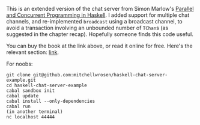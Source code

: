 This is an extended version of the chat server from Simon Marlow's
[Parallel and Concurrent Programming in Haskell](http://chimera.labs.oreilly.com/books/1230000000929). I added support
for multiple chat channels, and re-implemented ```broadcast``` using a broadcast channel, to avoid a transaction
involving an unbounded number of ```TChan```s (as suggested in the chapter recap). Hopefully someone finds this code
useful.

You can buy the book at the link above, or read it online for free. Here's the relevant section:
[link](http://chimera.labs.oreilly.com/books/1230000000929/ch12.html#sec_chat).

For noobs:

```
git clone git@github.com:mitchellwrosen/haskell-chat-server-example.git
cd haskell-chat-server-example
cabal sandbox init
cabal update
cabal install --only-dependencies
cabal run
(in another terminal)
nc localhost 44444
```
